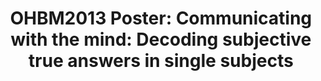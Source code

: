 ---
title: "OHBM2013 Poster: Communicating with the mind: Decoding subjective true answers in single subjects"
project_id: 
date: 
conference_id: ""
presenters:
   - zhi_yang
summary: "<p>OHBM2013 Poster: Communicating with the mind: Decoding subjective true answers in single subjects</p>"
file: /assets/presentations/OHBM2013_decodingYN.pdf
filename: OHBM2013_decodingYN.pdf
layout: presentation
---